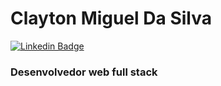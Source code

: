 # Clayton Miguel Da Silva

[![Linkedin Badge](https://img.shields.io/badge/-LinkedIn-blue?style=flat-square&logo=Linkedin&logoColor=white&link=https://www.linkedin.com/in/claytonmiguel/)](https://www.linkedin.com/in/claytonmiguel/)

### Desenvolvedor web full stack

<!--
**Clayton1805/Clayton1805** is a ✨ _special_ ✨ repository because its `README.md` (this file) appears on your GitHub profile.

Here are some ideas to get you started:

- 🔭 I’m currently working on ...
- 🌱 I’m currently learning ...
- 👯 I’m looking to collaborate on ...
- 🤔 I’m looking for help with ...
- 💬 Ask me about ...
- 📫 How to reach me: ...
- 😄 Pronouns: ...
- ⚡ Fun fact: ...
-->

